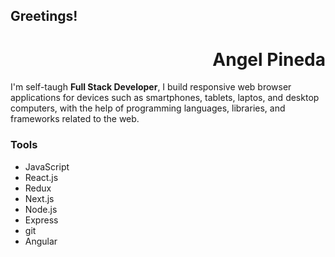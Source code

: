## Greetings!

<div align="right">
  
  # Angel Pineda
  
</div>

I'm self-taugh **Full Stack Developer**, I build responsive web browser applications for devices such as smartphones, tablets, laptos, and desktop computers, with the help of programming languages, libraries, and frameworks related to the web.

### Tools

- JavaScript
- React.js
- Redux
- Next.js
- Node.js
- Express
- git
- Angular

